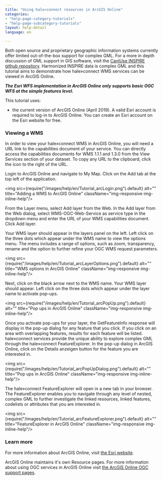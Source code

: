 ```yaml
---
title: "Using hale»connect resources in ArcGIS Online"
categories:
- "help-page-category-tutorials"
- "help-page-subcategory-tutorials"
layout: help-detail
language: en

---
```


Both open source and proprietary geographic information systems currently offer limited out-of-the-box support for complex GML. For a more in depth discussion of GML support in GIS software, visit the [CanIUse INSPIRE github repository](https://github.com/INSPIRE-MIF/caniuse). Harmonized INSPIRE data is complex GML and this tutorial aims to demonstrate how hale»connect WMS services can be viewed in ArcGIS Online.

***The Esri WFS implementation in ArcGIS Online only supports basic OGC WFS at the simple features level.***

This tutorial uses:

* the current version of ArcGIS Online (April 2019). A valid Esri account is required to log-in to ArcGIS Online. You can create an Esri account on the Esri website for free.

### **Viewing a WMS**

In order to view your hale»connect WMS in ArcGIS Online, you will need a URL link to the capabilities document of your service. You can directly access the capabilities documents for WMS 1.1.1 and 1.3.0 from the View Services section of your dataset. To copy any URL to the clipboard, click the <a className="btn btn-default" title="Copy URL"><span className="glyphicon glyphicon-copy"></span></a> icon to the right of the URL.

Login to ArcGIS Online and navigate to My Map. Click on the Add tab at the top left of the application.

<img src={require("/images/help/en/Tutorial_arcLogin.png").default} alt="" title="Adding a WMS to ArcGIS Online" className="img-responsive img-inline-help"/>

From the Layer menu, select Add layer from the Web. In the Add layer from the Web dialog, select WMS-OGC-Web-Service as service type in the dropdown menu and enter the URL of your WMS capabilities document. Click Add layer.

Your WMS layer should appear in the layers panel on the left. Left click on the three dots which appear under the WMS name to view the options menu. The menu includes a range of options, such as zoom, transparency, rename and the option to further refine your OGC WMS request parameters.

<img src={require("/images/help/en/Tutorial_arcLayerOptions.png").default} alt="" title="WMS options in ArcGIS Online" className="img-responsive img-inline-help"/>

Next, click on the black arrow next to the WMS name. Your WMS layer should appear. Left click on the three dots which appear under the layer name to activate pop-ups.

<img src={require("/images/help/en/Tutorial_arcPopUp.png").default} alt="" title="Pop ups in ArcGIS Online" className="img-responsive img-inline-help"/>

Once you activate pop-ups for your layer, the GetFeatureInfo response will display in the pop-up dialog for any feature that you click. If you click on an area with overlapping features, results for each feature will be listed. hale»connect services provide the unique ability to explore complex GML through the hale»connect FeatureExplorer. In the pop-up dialog in ArcGIS Online, click on the Details anzeigen button for the feature you are interested in.

<img src={require("/images/help/en/Tutorial_arcPopUpDialog.png").default} alt="" title="Pop ups in ArcGIS Online" className="img-responsive img-inline-help"/>

The hale»connect FeatureExplorer will open in a new tab in your browser. The FeatureExplorer enables you to navigate through any level of nested, complex GML to further investigate the linked resources, linked features, codelists or attributes that you are interested in.

<img src={require("/images/help/en/Tutorial_arcFeatureExplorer.png").default} alt="" title="FeatureExplorer in ArcGIS Online" className="img-responsive img-inline-help"/>

### **Learn more**

For more information about ArcGIS Online, visit [the Esri website](https://www.arcgis.com/index.html).

ArcGIS Online maintains it's own Resource pages. For more information about using OGC services in ArcGIS Online visit [the ArcGIS Online OGC support pages](https://doc.arcgis.com/en/arcgis-online/reference/ogc.htm).
